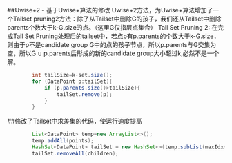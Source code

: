 ##Uwise+2 - 基于Uwise+算法的修改
Uwise+2方法，为Uwise+算法增加了一个Tailset pruning2方法：除了从Tailset中删除G的孩子，我们还从Tailset中删除parents个数大于k-G.size的点。（这里G仅指层点集合）
Tail Set Pruning 2: 在完成Tail Set Pruning处理后的tailset中，若点p有p.parents的个数大于k-G.size，则由于p不是candidate group G中的点的孩子节点，所以p.parents与G交集为空，所以G ∪ p.parents后形成的新的candidate group大小超过k,必然不是一个解。
```java
        int tailSize=k-set.size();
        for (DataPoint p:tailSet){
            if (p.parents.size()>tailSize){
                tailSet.remove(p);
            }
        }
```
##修改了Tailset中求差集的代码，使运行速度提高
```java
        List<DataPoint> temp=new ArrayList<>();
        temp.addAll(points);
        HashSet<DataPoint> tailSet = new HashSet<>(temp.subList(maxIdx+1,temp.size()));
        tailSet.removeAll(children);
```